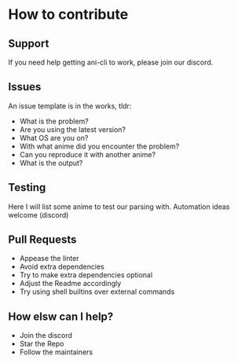 # How to contribute

## Support
If you need help getting ani-cli to work, please join our discord.

## Issues
An issue template is in the works, tldr:
- What is the problem?
- Are you using the latest version?
- What OS are you on?
- With what anime did you encounter the problem?
- Can you reproduce it with another anime?
- What is the output?

## Testing
Here I will list some anime to test our parsing with.
Automation ideas welcome (discord)

## Pull Requests
- Appease the linter
- Avoid extra dependencies
- Try to make extra dependencies optional
- Adjust the Readme accordingly
- Try using shell builtins over external commands

## How elsw can I help?
- Join the discord
- Star the Repo
- Follow the maintainers
